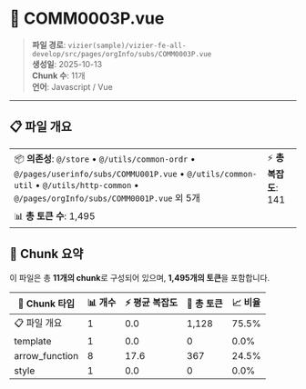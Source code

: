 # 📄 COMM0003P.vue

> **파일 경로**: `vizier(sample)/vizier-fe-all-develop/src/pages/orgInfo/subs/COMM0003P.vue`  
> **생성일**: 2025-10-13  
> **Chunk 수**: 11개  
> **언어**: Javascript / Vue
---





## 📋 파일 개요

| | |
|--|--|
| 📦 **의존성**: `@/store` • `@/utils/common-ordr` • `@/pages/userinfo/subs/COMMU001P.vue` • `@/utils/common-util` • `@/utils/http-common` • `@/pages/orgInfo/subs/COMM0001P.vue` 외 5개 | ⚡ **총 복잡도**: 141 |
| 📊 **총 토큰 수**: 1,495 |  |






## 🧩 Chunk 요약

이 파일은 총 **11개의 chunk**로 구성되어 있으며, **1,495개의 토큰**을 포함합니다.

| 🧩 Chunk 타입 | 📊 개수 | ⚡ 평균 복잡도 | 📝 총 토큰 | 📈 비율 |
|---------------|--------|-------------|----------|--------|
| 📋 파일 개요 | 1 | 0.0 | 1,128 | 75.5% |
| template | 1 | 0.0 | 0 | 0.0% |
| arrow_function | 8 | 17.6 | 367 | 24.5% |
| style | 1 | 0.0 | 0 | 0.0% |

